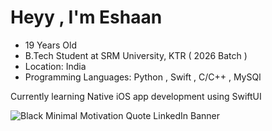 # Heyy , I'm Eshaan

- 19 Years Old
- B.Tech Student at SRM University, KTR ( 2026 Batch )
- Location: India
- Programming Languages: Python , Swift , C/C++ , MySQl

Currently learning Native iOS app development using SwiftUI


![Black Minimal Motivation Quote LinkedIn Banner](https://user-images.githubusercontent.com/77952783/190132966-61a57cda-ecd0-45d5-bec6-40c9b5a13626.png)
